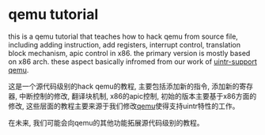 # qemu tutorial



this is a qemu tutorial that teaches how to hack qemu from source file, including adding instruction, add registers,  interrupt control, translation block mechanism, apic control in x86. the primary version is mostly based on x86 arch. these aspect basically infromed from our work of [uintr-support qemu](https://github.com/Xiang-cd/qemu).

这是一个源代码级别的hack qemu的教程, 主要包括添加新的指令, 添加新的寄存器, 中断控制的修改, 翻译块机制, x86的apic控制, 初始的版本主要基于x86方面的修改, 这些层面的教程主要来源于我们修改[qemu](https://github.com/Xiang-cd/qemu)使得支持uintr特性的工作。



在未来, 我们可能会向qemu的其他功能拓展源代码级别的教程。
